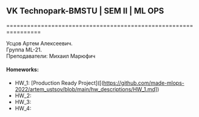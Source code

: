 ## VK Technopark-BMSTU | SEM II | ML OPS

================================================================ 
  
Усцов Артем Алексеевич.  
Группа ML-21.  
Преподаватели: Михаил Марюфич  

#### Homeworks:
- HW_1: [Production Ready Project]([(https://github.com/made-mlops-2022/artem_ustsov/blob/main/hw_descriptions/HW_1.md])
- HW_2:
- HW_3:
- HW_4:

